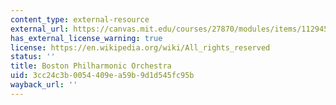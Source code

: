 ```yaml
---
content_type: external-resource
external_url: https://canvas.mit.edu/courses/27870/modules/items/1129458
has_external_license_warning: true
license: https://en.wikipedia.org/wiki/All_rights_reserved
status: ''
title: Boston Philharmonic Orchestra
uid: 3cc24c3b-0054-409e-a59b-9d1d545fc95b
wayback_url: ''
---
```

